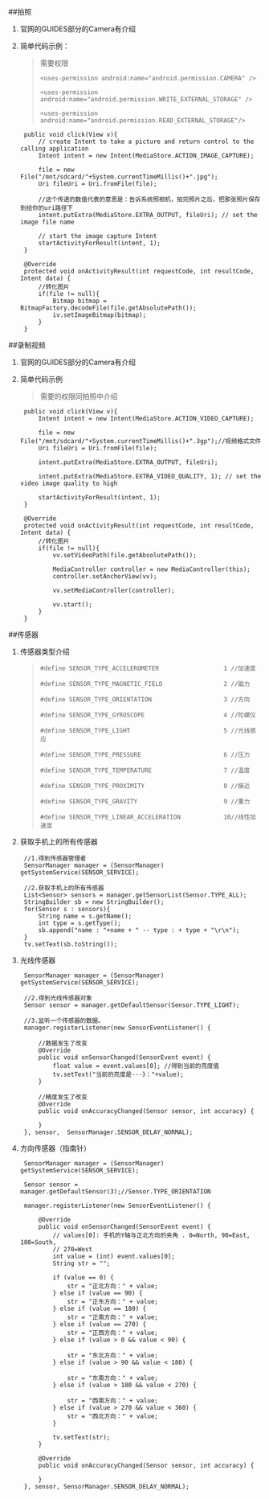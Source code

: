 ##拍照
1. 官网的GUIDES部分的Camera有介绍

2. 简单代码示例：
	>需要权限
	>
	>`<uses-permission android:name="android.permission.CAMERA" />`
	>
    >`<uses-permission android:name="android.permission.WRITE_EXTERNAL_STORAGE" />`
    >
    >`<uses-permission android:name="android.permission.READ_EXTERNAL_STORAGE"/>`

		public void click(View v){
		    // create Intent to take a picture and return control to the calling application
		    Intent intent = new Intent(MediaStore.ACTION_IMAGE_CAPTURE);
	
		    file = new File("/mnt/sdcard/"+System.currentTimeMillis()+".jpg");
		    Uri fileUri = Uri.fromFile(file);
		    
		    //这个传递的数值代表的意思是：告诉系统照相机，拍完照片之后，把那张照片保存到给你的uri路径下
		    intent.putExtra(MediaStore.EXTRA_OUTPUT, fileUri); // set the image file name
	
		    // start the image capture Intent
		    startActivityForResult(intent, 1);
		}
		
		@Override
		protected void onActivityResult(int requestCode, int resultCode, Intent data) {
			//转化图片
			if(file != null){
				Bitmap bitmap = BitmapFactory.decodeFile(file.getAbsolutePath());
				iv.setImageBitmap(bitmap);
			}
		}

##录制视频
1. 官网的GUIDES部分的Camera有介绍

2. 简单代码示例
	>需要的权限同拍照中介绍

		public void click(View v){
		    Intent intent = new Intent(MediaStore.ACTION_VIDEO_CAPTURE);
		    
		    file = new File("/mnt/sdcard/"+System.currentTimeMillis()+".3gp");//视频格式文件
		    Uri fileUri = Uri.fromFile(file);
		    
		    intent.putExtra(MediaStore.EXTRA_OUTPUT, fileUri);
		    
		    intent.putExtra(MediaStore.EXTRA_VIDEO_QUALITY, 1); // set the video image quality to high
	
		    startActivityForResult(intent, 1);
		}
		
		@Override
		protected void onActivityResult(int requestCode, int resultCode, Intent data) {
			//转化图片
			if(file != null){
				vv.setVideoPath(file.getAbsolutePath());
				
				MediaController controller = new MediaController(this);
				controller.setAnchorView(vv);
				
				vv.setMediaController(controller);
				
				vv.start();
			}
		}


##传感器
1. 传感器类型介绍  
	>`#define SENSOR_TYPE_ACCELEROMETER                  1 //加速度`
	>
	>`#define SENSOR_TYPE_MAGNETIC_FIELD                 2 //磁力`
	>
	>`#define SENSOR_TYPE_ORIENTATION                    3 //方向`
	>
	>`#define SENSOR_TYPE_GYROSCOPE                      4 //陀螺仪`
	>
	>`#define SENSOR_TYPE_LIGHT                          5 //光线感应`
	>
	>`#define SENSOR_TYPE_PRESSURE                       6 //压力`
	>
	>`#define SENSOR_TYPE_TEMPERATURE                    7 //温度 `
	>
	>`#define SENSOR_TYPE_PROXIMITY                      8 //接近`
	>
	>`#define SENSOR_TYPE_GRAVITY                        9 //重力`
	>
	>`#define SENSOR_TYPE_LINEAR_ACCELERATION            10//线性加速度`

2. 获取手机上的所有传感器

		//1.得到传感器管理者
		SensorManager manager = (SensorManager) getSystemService(SENSOR_SERVICE);
		
		//2.获取手机上的所有传感器
		List<Sensor> sensors = manager.getSensorList(Sensor.TYPE_ALL);
		StringBuilder sb = new StringBuilder();
		for(Sensor s : sensors){
			String name = s.getName();
			int type = s.getType();
			sb.append("name : "+name + " -- type : + type + "\r\n");
		}
		tv.setText(sb.toString());

3. 光线传感器

		SensorManager manager = (SensorManager) getSystemService(SENSOR_SERVICE);
		
		//2.得到光线传感器对象
		Sensor sensor = manager.getDefaultSensor(Sensor.TYPE_LIGHT);
		
		//3.监听一个传感器的数据。
		manager.registerListener(new SensorEventListener() {
			
			//数据发生了改变
			@Override
			public void onSensorChanged(SensorEvent event) {
				float value = event.values[0]; //得到当前的亮度值
				tv.setText("当前的亮度是---》："+value);
			}
			
			//精度发生了改变
			@Override
			public void onAccuracyChanged(Sensor sensor, int accuracy) {
				
			}
		}, sensor,  SensorManager.SENSOR_DELAY_NORMAL);

4. 方向传感器（指南针）

		SensorManager manager = (SensorManager) getSystemService(SENSOR_SERVICE);

		Sensor sensor = manager.getDefaultSensor(3);//Sensor.TYPE_ORIENTATION

		manager.registerListener(new SensorEventListener() {

			@Override
			public void onSensorChanged(SensorEvent event) {
				// values[0]: 手机的Y轴与正北方向的夹角 . 0=North, 90=East, 180=South,
				// 270=West
				int value = (int) event.values[0];
				String str = "";

				if (value == 0) {
					str = "正北方向：" + value;
				} else if (value == 90) {
					str = "正东方向：" + value;
				} else if (value == 180) {
					str = "正南方向：" + value;
				} else if (value == 270) {
					str = "正西方向：" + value;
				} else if (value > 0 && value < 90) {

					str = "东北方向：" + value;
				} else if (value > 90 && value < 180) {

					str = "东南方向：" + value;
				} else if (value > 180 && value < 270) {

					str = "西南方向：" + value;
				} else if (value > 270 && value < 360) {
					str = "西北方向：" + value;
				}
				
				tv.setText(str);
			}

			@Override
			public void onAccuracyChanged(Sensor sensor, int accuracy) {

			}
		}, sensor, SensorManager.SENSOR_DELAY_NORMAL);